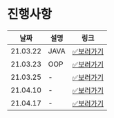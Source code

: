 # 진행사항

|날짜|설명|링크|
|------|---|---|
|21.03.22|JAVA|[✅보러가기](/04.Java/hsh/21.03.22.md)|
|21.03.23|OOP|[✅보러가기](/04.Java/hsh/21.03.23.md)|
|21.03.25|-|[✅보러가기](/04.Java/hsh/21.03.25.md)|
|21.04.10|-|[✅보러가기](/04.Java/hsh/21.04.10.md)|
|21.04.17|-|[✅보러가기](/04.Java/hsh/21.04.17.md)|



